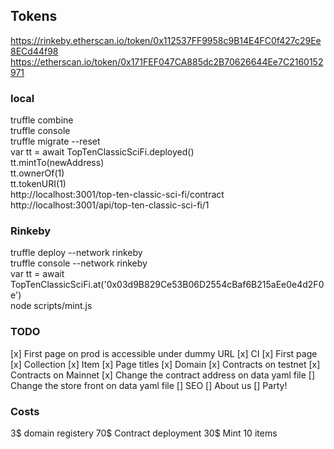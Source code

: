 ## Tokens  
https://rinkeby.etherscan.io/token/0x112537FF9958c9B14E4FC0f427c29Ee8ECd44f98  
https://etherscan.io/token/0x171FEF047CA885dc2B70626644Ee7C2160152971
  

### local
truffle combine  
truffle console  
truffle migrate --reset  
var tt = await TopTenClassicSciFi.deployed()  
tt.mintTo(newAddress)  
tt.ownerOf(1)  
tt.tokenURI(1)  
http://localhost:3001/top-ten-classic-sci-fi/contract  
http://localhost:3001/api/top-ten-classic-sci-fi/1  
  
### Rinkeby  
truffle deploy --network rinkeby  
truffle console --network rinkeby  
var tt = await TopTenClassicSciFi.at('0x03d9B829Ce53B06D2554cBaf6B215aEe0e4d2F0e')  
node scripts/mint.js  
  
### TODO
[x] First page on prod is accessible under dummy URL
[x] CI
[x] First page
[x] Collection
[x] Item
[x] Page titles
[x] Domain
[x] Contracts on testnet
[x] Contracts on Mainnet
[x] Change the contract address on data yaml file
[] Change the store front on data yaml file
[] SEO
[] About us
[] Party!

### Costs
3$ domain registery
70$ Contract deployment 
30$ Mint 10 items  
